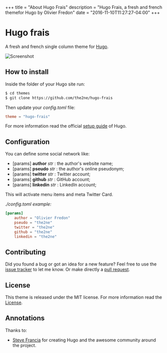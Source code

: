+++
title = "About Hugo Frais"
description = "Hugo Frais, a fresh and french themefor Hugo by Olivier Fredon"
date = "2016-11-10T11:27:27-04:00"
+++
# Hugo frais

A fresh and french single column theme for [Hugo](//gohugo.io/).

![Screenshot](https://github.com/the2ne/hugo-frais/blob/master/images/tn.png)

## How to install

Inside the folder of your Hugo site run:

```sh
$ cd themes
$ git clone https://github.com/the2ne/hugo-frais
```

Then update your _config.toml_ file:

```toml
theme = "hugo-frais"
```

For more information read the official [setup guide](//gohugo.io/overview/installing/) of Hugo.


## Configuration

You can define some social network like:

- [params] **author** *str* : the author's website name;
- [params] **pseudo** *str* : the author's online pseudonym;
- [params] **twitter** *str* : Twitter account;
- [params] **github** *str* : GitHub account;
- [params] **linkedin** *str* : LinkedIn account;

This will activate menu items and meta Twitter Card.

_./config.toml example:_
```toml
[params]
    author = "Olivier Fredon"
    pseudo = "the2ne"
    twitter = "the2ne"
    github = "the2ne"
    linkedin = "the2ne"
```


## Contributing

Did you found a bug or got an idea for a new feature? Feel free to use the [issue tracker](//github.com/the2ne/hugo-frais/issues) to let me know. Or make directly a [pull request](//github.com/the2ne/hugo-frais/pulls).


## License

This theme is released under the MIT license. For more information read the [License](//github.com/the2ne/hugo-frais/blob/master/LICENSE.md).


## Annotations

Thanks to:
- [Steve Francia](//github.com/spf13) for creating Hugo and the awesome community around the project.
